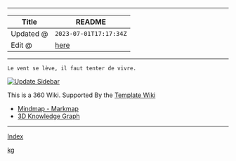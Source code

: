 -----

| Title     | README                                             |
| --------- | -------------------------------------------------- |
| Updated @ | `2023-07-01T17:17:34Z`                             |
| Edit @    | [here](https://github.com/junxnone/wiki/issues/70) |

-----

`Le vent se lève,
‌‍‍‌‍​‌‌‍​‍‌‌‌‌​‌‌‍‍‍​‌‍‍‍‍​‌‍‍‍‍​‌‍‍‌‍​‌‌‍​‍‍‌‌‌​‌‌‍‍‍​‌‌‌‍‍​‌‍‍‍‍​‌‍‍‌‍​‌‌‍​‌‌‌‌‍​‌‌‍‌​‍‌‌‌‌​‍‍‍‍‍​‍‍‍​‍‌​‌​‌‌‌​‌‌‌‌​‌‌‍il
faut tenter de vivre.`

[![Update
Sidebar](media/20e9e49d3a54f87af5ddad9af298198e031948ca.svg)](https://github.com/junxnone/wiki/actions/workflows/update_sidebar.yml)

This is a 360 Wiki. Supported By the [Template
Wiki](https://junxnone.github.io/twiki/#/)

  - [Mindmap -
    Markmap](https://junxnone.github.io/jstools/mdmarkmap?md=https://junxnone.github.io/wiki/_sidebar.md)
  - [3D Knowledge
    Graph](https://junxnone.github.io/jstools/3dkg/?json=https://junxnone.github.io/wiki/kg.json)

-----

[Index](_sidebar.md ":include")

[kg](https://junxnone.github.io/jstools/3dkg/?json=https://junxnone.github.io/wiki/kg.json ":include :type=iframe width=100% height=800px")
